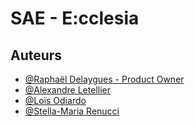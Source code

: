 # SAE - E:cclesia

## Auteurs

- [@Raphaël Delaygues - Product Owner](https://www.github.com/RaphD974)
- [@Alexandre Letellier](https://www.github.com/LadyRin)
- [@Loïs Odiardo](https://www.github.com/Lois-Odiardo)
- [@Stella-Maria Renucci](https://www.github.com/Stellatsuu)
